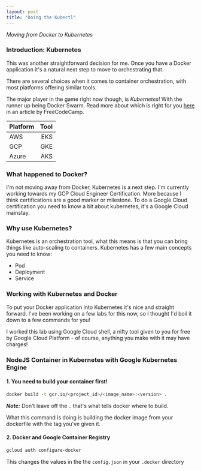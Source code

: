 ```yaml
---
layout: post
title: "Doing the Kubectl"
---
```


_Moving from Docker to Kubernetes_

### Introduction: Kubernetes

This was another straightforward decision for me. Once you have a Docker application it's a natural next step to move to orchestrating that.

There are several choices when it comes to container orchestration, with most platforms offering similar tools. 

The major player in the game right now though, is *Kubernetes*! With the runner up being Docker Swarm. Read more about which is right for you [here](https://medium.freecodecamp.org/how-to-choose-the-right-container-orchestration-and-how-to-deploy-it-41844021c241) in an article by FreeCodeCamp.

| Platform | Tool |
|:---------|-----:|
| AWS      | EKS  |
| GCP      | GKE  |
| Azure    | AKS  |

### What happened to Docker?

I'm not moving away from Docker, Kubernetes is a next step. I'm currently working towards my GCP Cloud Engineer Certification. More because I think certifications are a good marker or milestone. 
To do a Google Cloud certification you need to know a bit about kubernetes, it's a Google Cloud mainstay. 

### Why use Kubernetes?
Kubernetes is an orchestration tool, what this means is that you can bring things like auto-scaling to containers. Kubernetes has a few main concepts you need to know:

- Pod
- Deployment
- Service

### Working with Kubernetes and Docker

To put your Docker application into Kubernetes it's nice and straight forward. I've been working on a few labs for this now, so I thought I'd boil it down to a few commands for you!

I worked this lab using Google Cloud shell, a nifty tool given to you for free by Google Cloud Platform - of course, anything you make with it may have charges!
<!-- I've worked this in the gcloud shell - so if you're not using gcloud shell, where I've got `$DEVSHELL_PROJECT_ID`, replace that with your google project ID. 
_Or, better yet, just do it in Google Cloud Shell_ -->

### NodeJS Container in Kubernetes with Google Kubernetes Engine

#### 1. You need to build your container first!

```bash
docker build -t gcr.io/<project_id>/<image_name>:<version> .
```

_**Note:**_ Don't leave off the `.` that's what tells docker where to build.

What this command is doing is building the docker image from your dockerfile with the tag you've given it. 

#### 2. Docker and Google Container Registry

```bash
gcloud auth configure-docker
```

This changes the values in the the `config.json` in your `.docker` directory